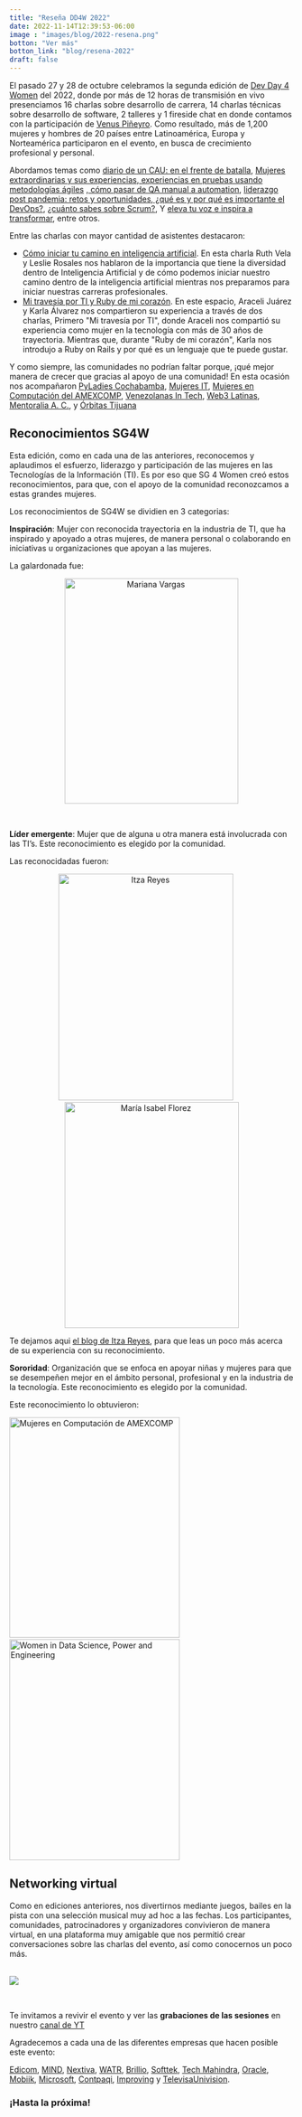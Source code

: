 ```yaml
---
title: "Reseña DD4W 2022"
date: 2022-11-14T12:39:53-06:00
image : "images/blog/2022-resena.png"
botton: "Ver más"
botton_link: "blog/resena-2022"
draft: false
---
```

<p>El pasado 27 y 28 de octubre celebramos la segunda edición de <a href="https://devday4w.com/">Dev Day 4 Women</a> del 2022, donde por más de 12 horas de transmisión en vivo presenciamos 16 charlas sobre desarrollo de carrera, 14 charlas técnicas sobre desarrollo de software, 2 talleres y 1 fireside chat en donde contamos con la participación de <a href="https://devday4w.com/speakers/venus-pineyro/">Venus Piñeyro</a>. Como resultado, más de 1,200 mujeres y hombres de 20 países entre Latinoamérica, Europa y Norteamérica participaron en el evento, en busca de crecimiento profesional y personal.</p>

<p>Abordamos temas como <a href="https://devday4w.com/sessions/octubre-2022/diario-de-un-cau/">diario de un CAU: en el frente de batalla</a>, <a href="https://devday4w.com/sessions/octubre-2022/mujeres-extraordinarias-y-sus-experiencias/">Mujeres extraordinarias y sus experiencias</a>,<a href="https://devday4w.com/sessions/octubre-2022/agilismo-y-las-pruebas/"> experiencias en pruebas usando metodologías ágiles</a> ,<a href="https://devday4w.com/sessions/octubre-2022/como-pase-de-qa-manual-a-automation/"> cómo pasar de QA manual a automation</a>, <a href="https://devday4w.com/sessions/octubre-2022/liderazgo-post-pandemia/">liderazgo post pandemia: retos y oportunidades</a>,<a href="https://devday4w.com/sessions/octubre-2022/que-es-y-por-que-es-importante-el-devops/"> ¿qué es y por qué es importante el DevOps?</a>, <a href="https://devday4w.com/sessions/octubre-2022/cuanto-sabes-sobre-scrum/">¿cuánto sabes sobre Scrum?</a>, Y <a href="https://devday4w.com/sessions/octubre-2022/eleva-tu-voz-e-inspira-a-transformar/">eleva tu voz e inspira a transformar</a>, entre otros.</p>

<p>Entre las charlas con mayor cantidad de asistentes destacaron:</p>

<ul>
	<li aria-level="1"><a href="https://devday4w.com/sessions/octubre-2022/como-iniciar-tu-camino-en-inteligencia-artificial/">Cómo iniciar tu camino en inteligencia artificial</a>. En esta charla Ruth Vela y Leslie Rosales nos hablaron de la importancia que tiene la diversidad dentro de Inteligencia Artificial y de cómo podemos iniciar nuestro camino dentro de la inteligencia artificial mientras nos preparamos para iniciar nuestras carreras profesionales.</li>
	<li aria-level="1"><a href="https://devday4w.com/sessions/octubre-2022/mi-travesia-por-ti-y-ruby-de-mi-corazon/">Mi travesía por TI y Ruby de mi corazón</a>. En este espacio, Araceli Juárez y Karla Álvarez nos compartieron su experiencia a través de dos charlas, Primero "Mi travesía por TI", donde Araceli nos compartió su experiencia como mujer en la tecnología con más de 30 años de trayectoria. Mientras que, durante "Ruby de mi corazón", Karla nos introdujo a Ruby on Rails y por qué es un lenguaje que te puede gustar.</li>
</ul>

<p>Y como siempre, las comunidades no podrían faltar porque, ¡qué mejor manera de crecer que gracias al apoyo de una comunidad! En esta ocasión nos acompañaron <a href="https://cbba.pyladies.com/">PyLadies Cochabamba</a>, <a href="https://mujeresit.com/">Mujeres IT</a>, <a href="https://sites.google.com/view/amexcompmujeres">Mujeres en Computación del AMEXCOMP</a>, <a href="https://venezolanasintech.org/">Venezolanas In Tech</a>, <a href="http://blockde.me/Web3Latinas">Web3 Latinas</a>, <a href="https://www.linkedin.com/company/teensinaibo">Mentoralia A. C.</a>, y <a href="https://orbitastj.com/">Órbitas Tijuana</a></p>

<h2>Reconocimientos SG4W</h2>

<p>Esta edición, como en cada una de las anteriores, reconocemos y aplaudimos el esfuerzo, liderazgo y participación de las mujeres en las Tecnologías de la Información (TI). Es por eso que SG 4 Women creó estos reconocimientos, para que, con el apoyo de la comunidad reconozcamos a estas grandes mujeres.</p>

<p>Los reconocimientos de SG4W se dividien en 3 categorias:</p>

<p><strong>Inspiración</strong>: Mujer con reconocida trayectoria en la industria de TI, que ha inspirado y apoyado a otras mujeres, de manera personal o colaborando en iniciativas u organizaciones que apoyan a las mujeres.</p>

<p>La galardonada fue:</p>
<center>
<p class="text-align-center"><img alt="Mariana Vargas" data-entity-type="file" data-entity-uuid="4f14c412-e447-42bf-893d-e0e9c97e7079" height="399" src="https://sg.com.mx/sites/default/files/inline-images/Mariana%20Vargas.png" width="308" /></p>
</center>

<p class="text-align-center">&nbsp;</p>

<p><strong>Líder emergente</strong>: Mujer que de alguna u otra manera está involucrada con las TI’s. Este reconocimiento es elegido por la comunidad.</p>

<p>Las reconocidadas fueron:</p>
<center>
<p class="text-align-center"><span id="cke_bm_271S" style="display: none;">&nbsp;</span><img alt="Itza Reyes" data-entity-type="file" data-entity-uuid="089a656b-2e79-41e5-add2-a60388ad872d" height="401" src="https://sg.com.mx/sites/default/files/inline-images/Itza%20Reyes.png" width="310" />&nbsp; &nbsp; &nbsp;<img alt="María Isabel Florez" data-entity-type="file" data-entity-uuid="e59b3ccf-5b05-4d4d-ad03-ee0fede34040" height="400" src="https://sg.com.mx/sites/default/files/inline-images/Maria%20Isabel%20Florez.png" width="309" /></p>
</center>

<p>Te dejamos aqui <a href="https://itzareyesmx.medium.com/obtuve-el-reconocimiento-l%C3%ADder-emergente-de-sg4w-d2fb97addcfd">el blog de Itza Reyes</a>, para que leas un poco más acerca de su experiencia con su reconocimiento.</p>

<p><strong>Sororidad</strong>: Organización que se enfoca en apoyar niñas y mujeres para que se desempeñen mejor en el ámbito personal, profesional y en la industria de la tecnología. Este reconocimiento es elegido por la comunidad.</p>

<p>Este reconocimiento lo obtuvieron:</p>

<p class="text-align-center"><img alt="Mujeres en Computación de AMEXCOMP" data-entity-type="file" data-entity-uuid="1336181f-e7ca-4098-b18c-600f0d5a6a39" height="390" src="/sites/default/files/inline-images/Mujeres%20en%20Computaci%C3%B3n%20de%20AMEXCOMP.png" width="302" />&nbsp; &nbsp; &nbsp;<img alt="Women in Data Science, Power and Engineering" data-entity-type="file" data-entity-uuid="6a878471-21b0-442e-a300-73df4397d730" height="391" src="/sites/default/files/inline-images/Women%20in%20Data%20Science%2C%20Power%20and%20Engineering.png" width="302" /></p>

<h2>Networking virtual</h2>

<p>Como en ediciones anteriores, nos divertirnos mediante juegos, bailes en la pista con una selección musical muy ad hoc a las fechas. Los participantes, comunidades, patrocinadores y organizadores convivieron de manera virtual, en una plataforma muy amigable que nos permitió crear conversaciones sobre las charlas del evento, así como conocernos un poco más.</p>

<p><br />
<img src="https://lh6.googleusercontent.com/TGGUs3L0P2MMb9yVPdJC_1UKVJoBh-5UriV9H5bwAmMAKju0rLmTm2LSShGGZLHULhJuUe6qkPnfyzRRWacORognkcgo9j2mTcAQvDABRcSm0n5zAsaeXxBOq1j2N_DmzS_Vyav3snqYptIFcuTVgCueWfVtUxkTpnTWWxw6T5btNUSrIe2f--WsiyUx0A" /></p>

<p>&nbsp;</p>

<p>Te invitamos a revivir el evento y ver las <strong>grabaciones de las sesiones</strong> en nuestro <a href=" https://www.youtube.com/playlist?list=PLnLzwYW6HOC5kElEFaj4RsAlMS4yl1sRK " title="Playlist DD4W ">canal de YT</a></p>

<p>Agradecemos a cada una de las diferentes empresas que hacen posible este evento:</p>

<p><a href="https://careers.edicomgroup.com/">Edicom</a>, <a href="https://www.mindhub.mx/">MIND</a>, <a href="https://www.instagram.com/nextiva_mexico/">Nextiva</a>, <a href="https://watr.mx/es">WATR</a>, <a href="https://careers.brillio.com/">Brillio</a>, <a href="http://www.softtek.com/jobs">Softtek</a>, <a href="https://www.digitalonus.com/join-us/">Tech Mahindra</a>, <a href="https://twitter.com/OracleLatam">Oracle</a>, <a href="https://www.mobiik.com/">Mobiik</a>, <a href="https://www.microsoft.com/es-mx">Microsoft</a>, <a href="https://www.contpaqi.com/">Contpaqi</a>, <a href="https://improving.com/careers">Improving</a> y <a href="https://corporate.televisaunivision.com/es/">TelevisaUnivision</a>.</p>


### ¡Hasta la próxima!

